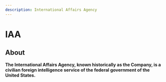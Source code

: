 ```yaml
---
description: International Affairs Agency
---
```


# IAA

## About

**The International Affairs Agency, known historically as the Company, is a civilian foreign intelligence service of the federal government of the United States.**
